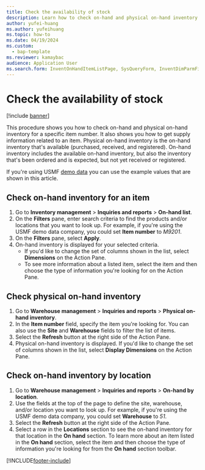 ```yaml
--- 
title: Check the availability of stock
description: Learn how to check on-hand and physical on-hand inventory for a specific item number, including a step-by-step process for checking on-hand inventory items.
author: yufei-huang
ms.author: yufeihuang
ms.topic: how-to
ms.date: 04/19/2024
ms.custom: 
  - bap-template
ms.reviewer: kamaybac
audience: Application User
ms.search.form: InventOnHandItemListPage, SysQueryForm, InventDimParmFixed, InventSupply, DefaultDashboard, WHSInventPhysicalOnhand, WHSOnHand, InventOnhandItem
---
```


# Check the availability of stock

[!include [banner](../../includes/banner.md)]

This procedure shows you how to check on-hand and physical on-hand inventory for a specific item number. It also shows you how to get supply information related to an item. Physical on-hand inventory is the on-hand inventory that's available (purchased, received, and registered). On-hand inventory includes the available on-hand inventory, but also the inventory that's been ordered and is expected, but not yet received or registered. 

If you're using USMF [demo data](../../../fin-ops-core/dev-itpro/get-started/demo-data.md) you can use the example values that are shown in this article.

## Check on-hand inventory for an item

1. Go to **Inventory management** \> **Inquiries and reports** \> **On-hand list**.
1. On the **Filters** pane, enter search criteria to find the products and/or locations that you want to look up. For example, if you're using the USMF demo data company, you could set **Item number** to *M9201*.
1. On the **Filters** pane, select **Apply**.
1. On-hand inventory is displayed for your selected criteria.
    - If you'd like to change the set of columns shown in the list, select **Dimensions** on the Action Pane.
    - To see more information about a listed item, select the item and then choose the type of information you're looking for on the Action Pane.

## Check physical on-hand inventory

1. Go to **Warehouse management** \> **Inquiries and reports** \> **Physical on-hand inventory**.
1. In the **Item number** field, specify the item you're looking for. You can also use the **Site** and **Warehouse** fields to filter the list of items.
1. Select the **Refresh** button at the right side of the Action Pane.
1. Physical on-hand inventory is displayed. If you'd like to change the set of columns shown in the list, select  **Display Dimensions** on the Action Pane.

## Check on-hand inventory by location

1. Go to **Warehouse management** \> **Inquiries and reports** \> **On-hand by location**.
1. Use the fields at the top of the page to define the site, warehouse, and/or location you want to look up. For example, if you're using the USMF demo data company, you could set **Warehouse** to *51*.
1. Select the **Refresh** button at the right side of the Action Pane.
1. Select a row in the **Locations** section to see the on-hand inventory for that location in the **On hand** section. To learn more about an item listed in the **On hand** section, select the item and then choose the type of information you're looking for from the **On hand** section toolbar.

[!INCLUDE[footer-include](../../../includes/footer-banner.md)]
